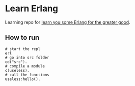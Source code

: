 # Learn Erlang

Learning repo for [learn you some Erlang for the greater good](https://learnyousomeerlang.com/content).


## How to run

```
# start the repl
erl
# go into src folder
cd("src").
# compile a module
c(useless).
# call the functions
useless:hello().
```